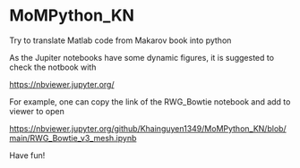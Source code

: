 # MoMPython_KN
Try to translate Matlab code from Makarov book into python

As the Jupiter notebooks have some dynamic figures, it is suggested to check the notbook with

https://nbviewer.jupyter.org/

For example, one can copy the link of the RWG_Bowtie notebook and add to viewer to open

https://nbviewer.jupyter.org/github/Khainguyen1349/MoMPython_KN/blob/main/RWG_Bowtie_v3_mesh.ipynb

Have fun!
